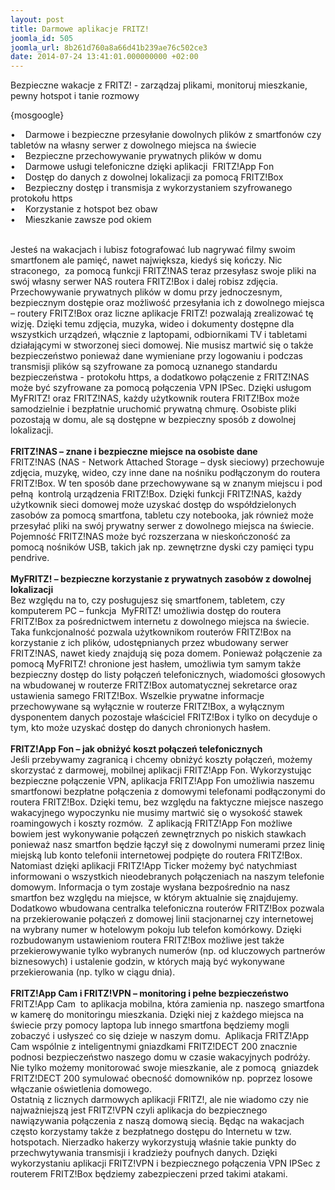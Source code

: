 ```yaml
---
layout: post
title: Darmowe aplikacje FRITZ!
joomla_id: 505
joomla_url: 8b261d760a8a66d41b239ae76c502ce3
date: 2014-07-24 13:41:01.000000000 +02:00
---
```

Bezpieczne wakacje z FRITZ! - zarządzaj plikami, monitoruj mieszkanie, pewny hotspot i tanie rozmowy<p>{mosgoogle}</p><p>&bull;&nbsp;&nbsp;&nbsp; Darmowe i bezpieczne przesyłanie dowolnych plik&oacute;w z smartfon&oacute;w czy tablet&oacute;w na własny serwer z dowolnego miejsca na świecie <br />&bull;&nbsp;&nbsp;&nbsp; Bezpieczne przechowywanie prywatnych plik&oacute;w w domu<br />&bull;&nbsp;&nbsp;&nbsp; Darmowe usługi telefoniczne dzięki aplikacji&nbsp; FRITZ!App Fon<br />&bull;&nbsp;&nbsp;&nbsp; Dostęp do danych z dowolnej lokalizacji za pomocą FRITZ!Box <br />&bull;&nbsp;&nbsp;&nbsp; Bezpieczny dostęp i transmisja z wykorzystaniem szyfrowanego protokołu https <br />&bull;&nbsp;&nbsp;&nbsp; Korzystanie z hotspot bez obaw<br />&bull;&nbsp;&nbsp;&nbsp; Mieszkanie zawsze pod okiem</p><p><br />Jesteś na wakacjach i lubisz fotografować lub nagrywać filmy swoim smartfonem ale pamięć, nawet największa, kiedyś się kończy. Nic straconego,&nbsp; za pomocą funkcji FRITZ!NAS teraz przesyłasz swoje pliki na sw&oacute;j własny serwer NAS routera FRITZ!Box i dalej robisz zdjęcia. Przechowywanie prywatnych plik&oacute;w w domu przy jednoczesnym, bezpiecznym dostępie oraz możliwość przesyłania ich z dowolnego miejsca &ndash; routery FRITZ!Box oraz liczne aplikacje FRITZ! pozwalają zrealizować tę wizję. Dzięki temu zdjęcia, muzyka, wideo i dokumenty dostępne dla wszystkich urządzeń, włącznie z laptopami, odbiornikami TV i tabletami działającymi w stworzonej sieci domowej. Nie musisz martwić się o także bezpieczeństwo ponieważ dane wymieniane przy logowaniu i podczas transmisji plik&oacute;w są szyfrowane za pomocą uznanego standardu bezpieczeństwa - protokołu https, a dodatkowo połączenie z FRITZ!NAS może być szyfrowane za pomocą połączenia VPN IPSec. Dzięki usługom MyFRITZ! oraz FRITZ!NAS, każdy użytkownik routera FRITZ!Box może samodzielnie i bezpłatnie uruchomić prywatną chmurę. Osobiste pliki pozostają w domu, ale są dostępne w bezpieczny spos&oacute;b z dowolnej lokalizacji.<br /><br /><strong>FRITZ!NAS &ndash; znane i bezpieczne miejsce na osobiste dane</strong><br />FRITZ!NAS (NAS - Network Attached Storage &ndash; dysk sieciowy) przechowuje zdjęcia, muzykę, wideo, czy inne dane na nośniku podłączonym do routera FRITZ!Box. W ten spos&oacute;b dane przechowywane są w znanym miejscu i pod pełną&nbsp; kontrolą urządzenia FRITZ!Box. Dzięki funkcji FRITZ!NAS, każdy użytkownik sieci domowej może uzyskać dostęp do wsp&oacute;łdzielonych zasob&oacute;w za pomocą smartfona, tabletu czy notebooka, jak r&oacute;wnież może przesyłać pliki na sw&oacute;j prywatny serwer z dowolnego miejsca na świecie. Pojemność FRITZ!NAS może być rozszerzana w nieskończoność za pomocą nośnik&oacute;w USB, takich jak np. zewnętrzne dyski czy pamięci typu pendrive.<br />&nbsp;<br /><strong>MyFRITZ! &ndash; bezpieczne korzystanie z prywatnych zasob&oacute;w z dowolnej lokalizacji</strong><br />Bez względu na to, czy posługujesz się smartfonem, tabletem, czy komputerem PC &ndash; funkcja&nbsp; MyFRITZ! umożliwia dostęp do routera FRITZ!Box za pośrednictwem internetu z dowolnego miejsca na świecie. Taka funkcjonalność pozwala użytkownikom router&oacute;w FRITZ!Box na korzystanie z ich plik&oacute;w, udostępnianych przez wbudowany serwer FRITZ!NAS, nawet kiedy znajdują się poza domem. Ponieważ połączenie za pomocą MyFRITZ! chronione jest hasłem, umożliwia tym samym także bezpieczny dostęp do listy połączeń telefonicznych, wiadomości głosowych na wbudowanej w routerze FRITZ!Box automatycznej sekretarce oraz ustawienia samego FRITZ!Box. Wszelkie prywatne informacje przechowywane są wyłącznie w routerze FRITZ!Box, a wyłącznym dysponentem danych pozostaje właściciel FRITZ!Box i tylko on decyduje o tym, kto może uzyskać dostęp do danych chronionych hasłem.<br /><br /><strong>FRITZ!App Fon &ndash; jak obniżyć koszt połączeń telefonicznych</strong><br />Jeśli przebywamy zagranicą i chcemy obniżyć koszty połączeń, możemy skorzystać z darmowej, mobilnej aplikacji FRITZ!App Fon. Wykorzystując bezpieczne połączenie VPN, aplikacja FRITZ!App Fon umożliwia naszemu smartfonowi bezpłatne połączenia z domowymi telefonami podłączonymi do routera FRITZ!Box. Dzięki temu, bez względu na faktyczne miejsce naszego wakacyjnego wypoczynku nie musimy martwić się o wysokość stawek roamingowych i koszty rozm&oacute;w.&nbsp; Z aplikacją FRITZ!App Fon możliwe bowiem jest wykonywanie połączeń zewnętrznych po niskich stawkach ponieważ nasz smartfon będzie łączył się z dowolnymi numerami przez linię miejską lub konto telefonii internetowej podpięte do routera FRITZ!Box. Natomiast dzięki aplikacji FRITZ!App Ticker możemy być natychmiast informowani o wszystkich nieodebranych połączeniach na naszym telefonie domowym. Informacja o tym zostaje wysłana bezpośrednio na nasz smartfon bez względu na miejsce, w kt&oacute;rym aktualnie się znajdujemy.<br />Dodatkowo wbudowana centralka telefoniczna router&oacute;w FRITZ!Box pozwala na przekierowanie połączeń z domowej linii stacjonarnej czy internetowej na wybrany numer w hotelowym pokoju lub telefon kom&oacute;rkowy. Dzięki rozbudowanym ustawieniom routera FRITZ!Box możliwe jest także przekierowywanie tylko wybranych numer&oacute;w (np. od kluczowych partner&oacute;w biznesowych) i ustalenie godzin, w kt&oacute;rych mają być wykonywane przekierowania (np. tylko w ciągu dnia).<br /><br /><strong>FRITZ!App Cam i FRITZ!VPN &ndash; monitoring i pełne bezpieczeństwo</strong><br />FRITZ!App Cam&nbsp; to aplikacja mobilna, kt&oacute;ra zamienia np. naszego smartfona w kamerę do monitoringu mieszkania. Dzięki niej z każdego miejsca na świecie przy pomocy laptopa lub innego smartfona będziemy mogli zobaczyć i usłyszeć co się dzieje w naszym domu.&nbsp; Aplikacja FRITZ!App Cam wsp&oacute;lnie z inteligentnymi gniazdkami FRITZ!DECT 200 znacznie podnosi bezpieczeństwo naszego domu w czasie wakacyjnych podr&oacute;ży. Nie tylko możemy monitorować swoje mieszkanie, ale z pomocą&nbsp; gniazdek FRITZ!DECT 200 symulować obecność domownik&oacute;w np. poprzez losowe&nbsp; włączanie oświetlenia domowego.<br />Ostatnią z licznych darmowych aplikacji FRITZ!, ale nie wiadomo czy nie najważniejszą jest FRITZ!VPN czyli aplikacja do bezpiecznego nawiązywania połączenia z naszą domową siecią. Będąc na wakacjach często korzystamy także z bezpłatnego dostępu do Internetu w tzw. hotspotach. Nierzadko hakerzy wykorzystują właśnie takie punkty do przechwytywania transmisji i kradzieży poufnych danych. Dzięki wykorzystaniu aplikacji FRITZ!VPN i bezpiecznego połączenia VPN IPSec z routerem FRITZ!Box będziemy zabezpieczeni przed takimi atakami.<br />&nbsp;</p>
